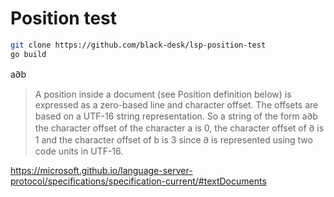 # Position test

```bash
git clone https://github.com/black-desk/lsp-position-test
go build
```

a𐐀b

> A position inside a document (see Position definition below) is expressed as a zero-based line and character offset. The offsets are based on a UTF-16 string representation. So a string of the form a𐐀b the character offset of the character a is 0, the character offset of 𐐀 is 1 and the character offset of b is 3 since 𐐀 is represented using two code units in UTF-16.

https://microsoft.github.io/language-server-protocol/specifications/specification-current/#textDocuments
